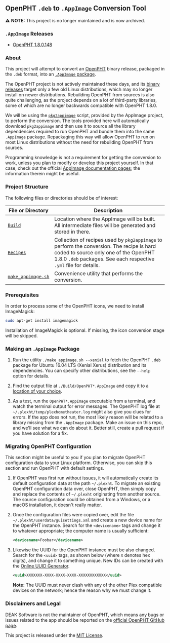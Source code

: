 
## OpenPHT `.deb` to `.AppImage` Conversion Tool

⚠️ **NOTE:** This project is no longer maintained and is now archived.

### `.AppImage` Releases

* [OpenPHT 1.8.0.148](https://github.com/DEAKSoftware/OpenPHT-AppImage/releases/tag/1.8.0.148)

### About

This project will attempt to convert an [OpenPHT](https://github.com/RasPlex/OpenPHT) binary release, packaged in the `.deb` format, into an [`.AppImage` package](https://appimage.org/).

The OpenPHT project is not actively maintained these days, and its [binary releases](https://github.com/RasPlex/OpenPHT/releases/tag/v1.8.0.148-573b6d73) target only a few old Linux distributions, which may no longer install on newer distributions. Rebuilding OpenPHT from sources is also quite challenging, as the project depends on a lot of third-party libraries, some of which are no longer backwards compatible with OpenPHT 1.8.0.

We will be using the [`pkg2appimage`](https://docs.appimage.org/packaging-guide/converting-binary-packages/pkg2appimage.html) script, provided by the AppImage project, to perform the conversion. The tools provided here will automatically download `pkg2appimage` and then use it to source all the library dependencies required to run OpenPHT and bundle them into the same `.AppImage` package. Repackaging this way will allow OpenPHT to run on most Linux distributions without the need for rebuilding OpenPHT from sources.

Programming knowledge is not a requirement for getting the conversion to work, unless you plan to modify or develop this project yourself. In that case, check out the official [AppImage documentation pages](https://docs.appimage.org/); the information therein might be useful.


### Project Structure

The following files or directories should be of interest:

File or Directory | Description
--- | ---
[`Build`](./Build) | Location where the AppImage will be built. All intermediate files will be generated and stored in there.
[`Recipes`](./Recipes) | Collection of recipes used by `pkg2appimage` to perform the conversion. The recipe is hard coded to source only one of the OpenPHT 1.8.0 `.deb` packages. See each respective `.yml` file for details.
[`make_appimage.sh`](./make_appimage.sh) | Convenience utility that performs the conversion.

### Prerequisites

In order to process some of the OpenPHT icons, we need to install ImageMagick:

```sh
sudo apt-get install imagemagick
```
Installation of ImageMagick is optional. If missing, the icon conversion stage will be skipped.


### Making an `.AppImage` Package

1. Run the utility `./make_appimage.sh --xenial` to fetch the OpenPHT `.deb` package for Ubuntu 16.04 LTS (Xenial Xerus) distribution and its dependencies. You can specify other distributions, see the `--help` option for details.

2. Find the output file at `./Build/OpenPHT*.AppImage` and copy it to a [location of your choice](https://docs.appimage.org/user-guide/faq.html#question-where-do-i-store-my-appimages).

3. As a test, run the `OpenPHT*.AppImage` executable from a terminal, and watch the terminal output for error messages. The OpenPHT log file at `~/.plexht/temp/plexhometheater.log` might also give you clues for errors. If the app does not run, the most likely reason will be related to a library missing from the `.AppImage` package. Make an issue on this repo, and we'll see what we can do about it. Better still, create a pull request if you have solution for a fix.

### Migrating OpenPHT Configuration

This section might be useful to you if you plan to migrate OpenPHT configuration data to your Linux platform. Otherwise, you can skip this section and run OpenPHT with default settings.

1. If OpenPHT was first run without issues, it will automatically create its default configuration data at the path `~/.plexht`. To migrate an existing OpenPHT configuration data over, close OpenPHT, then simply copy and replace the contents of `~/.plexht` originating from another source. The source configuration could be obtained from a Windows, or a macOS installation, it doesn't really matter.

2. Once the configuration files were copied over, edit the file `~/.plexht/userdata/guisettings.xml` and create a new device name for the OpenPHT instance. Search for the `<devicename>` tags and change it to whatever appropriate; the computer name is usually sufficient:

	```xml
	<devicename>Foobar</devicename>
	```

3. Likewise the UUID for the OpenPHT instance must be also changed. Search for the `<uuid>` tags, as shown below (where `X` denotes hex digits), and change it to something unique. New IDs can be created with the [Online UUID Generator](https://www.uuidgenerator.net/version4).

	```xml
	<uuid>XXXXXXX-XXXX-XXXX-XXXX-XXXXXXXXXXXX</uuid>
	```
	**Note:** The UUID must never clash with any of the other Plex compatible devices on the network; hence the reason why we must change it.

### Disclaimers and Legal

DEAK Software is not the maintainer of OpenPHT, which means any bugs or issues related to the app should be reported on the [official OpenPHT GitHub page](https://github.com/RasPlex/OpenPHT/issues).

This project is released under the [MIT License](./license.md).
